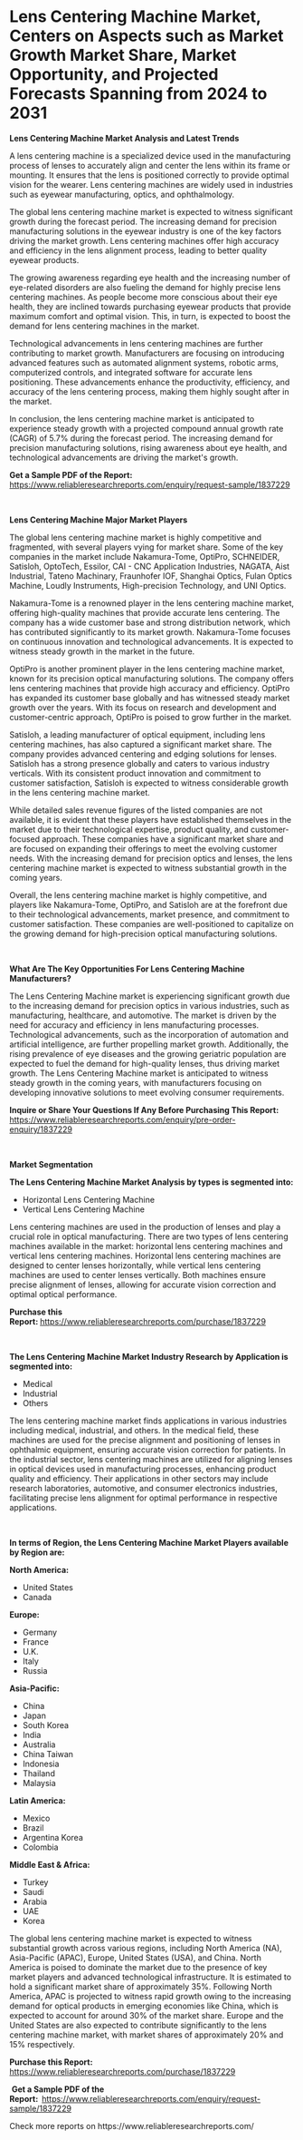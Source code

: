 <p><h1>Lens Centering Machine Market, Centers on Aspects such as Market Growth Market Share, Market Opportunity, and Projected Forecasts Spanning from 2024 to 2031</h1></p><p><strong>Lens Centering Machine Market Analysis and Latest Trends</strong></p>
<p><p>A lens centering machine is a specialized device used in the manufacturing process of lenses to accurately align and center the lens within its frame or mounting. It ensures that the lens is positioned correctly to provide optimal vision for the wearer. Lens centering machines are widely used in industries such as eyewear manufacturing, optics, and ophthalmology.</p><p>The global lens centering machine market is expected to witness significant growth during the forecast period. The increasing demand for precision manufacturing solutions in the eyewear industry is one of the key factors driving the market growth. Lens centering machines offer high accuracy and efficiency in the lens alignment process, leading to better quality eyewear products.</p><p>The growing awareness regarding eye health and the increasing number of eye-related disorders are also fueling the demand for highly precise lens centering machines. As people become more conscious about their eye health, they are inclined towards purchasing eyewear products that provide maximum comfort and optimal vision. This, in turn, is expected to boost the demand for lens centering machines in the market.</p><p>Technological advancements in lens centering machines are further contributing to market growth. Manufacturers are focusing on introducing advanced features such as automated alignment systems, robotic arms, computerized controls, and integrated software for accurate lens positioning. These advancements enhance the productivity, efficiency, and accuracy of the lens centering process, making them highly sought after in the market.</p><p>In conclusion, the lens centering machine market is anticipated to experience steady growth with a projected compound annual growth rate (CAGR) of 5.7% during the forecast period. The increasing demand for precision manufacturing solutions, rising awareness about eye health, and technological advancements are driving the market's growth.</p></p>
<p><strong>Get a Sample PDF of the Report:&nbsp;</strong> <a href="https://www.reliableresearchreports.com/enquiry/request-sample/1837229">https://www.reliableresearchreports.com/enquiry/request-sample/1837229</a></p>
<p>&nbsp;</p>
<p><strong>Lens Centering Machine Major Market Players</strong></p>
<p><p>The global lens centering machine market is highly competitive and fragmented, with several players vying for market share. Some of the key companies in the market include Nakamura-Tome, OptiPro, SCHNEIDER, Satisloh, OptoTech, Essilor, CAI - CNC Application Industries, NAGATA, Aist Industrial, Tateno Machinary, Fraunhofer IOF, Shanghai Optics, Fulan Optics Machine, Loudly Instruments, High-precision Technology, and UNI Optics.</p><p>Nakamura-Tome is a renowned player in the lens centering machine market, offering high-quality machines that provide accurate lens centering. The company has a wide customer base and strong distribution network, which has contributed significantly to its market growth. Nakamura-Tome focuses on continuous innovation and technological advancements. It is expected to witness steady growth in the market in the future.</p><p>OptiPro is another prominent player in the lens centering machine market, known for its precision optical manufacturing solutions. The company offers lens centering machines that provide high accuracy and efficiency. OptiPro has expanded its customer base globally and has witnessed steady market growth over the years. With its focus on research and development and customer-centric approach, OptiPro is poised to grow further in the market.</p><p>Satisloh, a leading manufacturer of optical equipment, including lens centering machines, has also captured a significant market share. The company provides advanced centering and edging solutions for lenses. Satisloh has a strong presence globally and caters to various industry verticals. With its consistent product innovation and commitment to customer satisfaction, Satisloh is expected to witness considerable growth in the lens centering machine market.</p><p>While detailed sales revenue figures of the listed companies are not available, it is evident that these players have established themselves in the market due to their technological expertise, product quality, and customer-focused approach. These companies have a significant market share and are focused on expanding their offerings to meet the evolving customer needs. With the increasing demand for precision optics and lenses, the lens centering machine market is expected to witness substantial growth in the coming years.</p><p>Overall, the lens centering machine market is highly competitive, and players like Nakamura-Tome, OptiPro, and Satisloh are at the forefront due to their technological advancements, market presence, and commitment to customer satisfaction. These companies are well-positioned to capitalize on the growing demand for high-precision optical manufacturing solutions.</p></p>
<p>&nbsp;</p>
<p><strong>What Are The Key Opportunities For Lens Centering Machine Manufacturers?</strong></p>
<p><p>The Lens Centering Machine market is experiencing significant growth due to the increasing demand for precision optics in various industries, such as manufacturing, healthcare, and automotive. The market is driven by the need for accuracy and efficiency in lens manufacturing processes. Technological advancements, such as the incorporation of automation and artificial intelligence, are further propelling market growth. Additionally, the rising prevalence of eye diseases and the growing geriatric population are expected to fuel the demand for high-quality lenses, thus driving market growth. The Lens Centering Machine market is anticipated to witness steady growth in the coming years, with manufacturers focusing on developing innovative solutions to meet evolving consumer requirements.</p></p>
<p><strong>Inquire or Share Your Questions If Any Before Purchasing This Report:</strong> <a href="https://www.reliableresearchreports.com/enquiry/pre-order-enquiry/1837229">https://www.reliableresearchreports.com/enquiry/pre-order-enquiry/1837229</a></p>
<p>&nbsp;</p>
<p><strong>Market Segmentation</strong></p>
<p><strong>The Lens Centering Machine Market Analysis by types is segmented into:</strong></p>
<p><ul><li>Horizontal Lens Centering Machine</li><li>Vertical Lens Centering Machine</li></ul></p>
<p><p>Lens centering machines are used in the production of lenses and play a crucial role in optical manufacturing. There are two types of lens centering machines available in the market: horizontal lens centering machines and vertical lens centering machines. Horizontal lens centering machines are designed to center lenses horizontally, while vertical lens centering machines are used to center lenses vertically. Both machines ensure precise alignment of lenses, allowing for accurate vision correction and optimal optical performance.</p></p>
<p><strong>Purchase this Report:&nbsp;</strong><a href="https://www.reliableresearchreports.com/purchase/1837229">https://www.reliableresearchreports.com/purchase/1837229</a></p>
<p>&nbsp;</p>
<p><strong>The Lens Centering Machine Market Industry Research by Application is segmented into:</strong></p>
<p><ul><li>Medical</li><li>Industrial</li><li>Others</li></ul></p>
<p><p>The lens centering machine market finds applications in various industries including medical, industrial, and others. In the medical field, these machines are used for the precise alignment and positioning of lenses in ophthalmic equipment, ensuring accurate vision correction for patients. In the industrial sector, lens centering machines are utilized for aligning lenses in optical devices used in manufacturing processes, enhancing product quality and efficiency. Their applications in other sectors may include research laboratories, automotive, and consumer electronics industries, facilitating precise lens alignment for optimal performance in respective applications.</p></p>
<p>&nbsp;</p>
<p><strong>In terms of Region, the Lens Centering Machine Market Players available by Region are:</strong></p>
<p>
    <p> <strong> North America: </strong>
        <ul>
            <li>United States</li>
            <li>Canada</li>
        </ul>
        </p> 
    <p> <strong> Europe: </strong>
        <ul>
            <li>Germany</li>
            <li>France</li>
            <li>U.K.</li>
            <li>Italy</li>
            <li>Russia</li>
        </ul>
        </p> 
    <p> <strong> Asia-Pacific: </strong>
        <ul>
            <li>China</li>
            <li>Japan</li>
            <li>South Korea</li>
            <li>India</li>
            <li>Australia</li>
            <li>China Taiwan</li>
            <li>Indonesia</li>
            <li>Thailand</li>
            <li>Malaysia</li>
        </ul>
        </p> 
    <p> <strong> Latin America: </strong>
        <ul>
            <li>Mexico</li>
            <li>Brazil</li>
            <li>Argentina Korea</li>
            <li>Colombia</li>
        </ul>
        </p> 
    <p> <strong> Middle East & Africa: </strong>
        <ul>
            <li>Turkey</li>
            <li>Saudi</li>
            <li>Arabia</li>
            <li>UAE</li>
            <li>Korea</li>
        </ul>
    </p>
    </p>
<p><p>The global lens centering machine market is expected to witness substantial growth across various regions, including North America (NA), Asia-Pacific (APAC), Europe, United States (USA), and China. North America is poised to dominate the market due to the presence of key market players and advanced technological infrastructure. It is estimated to hold a significant market share of approximately 35%. Following North America, APAC is projected to witness rapid growth owing to the increasing demand for optical products in emerging economies like China, which is expected to account for around 30% of the market share. Europe and the United States are also expected to contribute significantly to the lens centering machine market, with market shares of approximately 20% and 15% respectively.</p></p>
<p><strong>Purchase this Report: </strong><a href="https://www.reliableresearchreports.com/purchase/1837229">https://www.reliableresearchreports.com/purchase/1837229</a></p>
<p>&nbsp;<strong>Get a Sample PDF of the Report:&nbsp;&nbsp;</strong><a href="https://www.reliableresearchreports.com/enquiry/request-sample/1837229">https://www.reliableresearchreports.com/enquiry/request-sample/1837229</a></p>
<p><strong></strong></p>
<p>Check more reports on https://www.reliableresearchreports.com/</p>